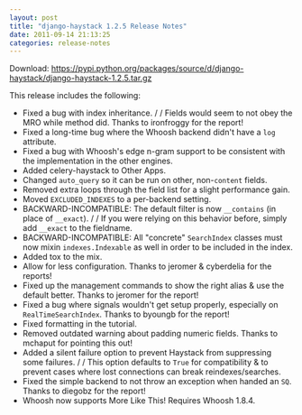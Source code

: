 ```yaml
---
layout: post
title: "django-haystack 1.2.5 Release Notes"
date: 2011-09-14 21:13:25
categories: release-notes
---
```


Download: <https://pypi.python.org/packages/source/d/django-haystack/django-haystack-1.2.5.tar.gz>

This release includes the following:

* Fixed a bug with index inheritance. /      / Fields would seem to not obey the MRO while method did. Thanks to ironfroggy for the report!
* Fixed a long-time bug where the Whoosh backend didn't have a ``log`` attribute.
* Fixed a bug with Whoosh's edge n-gram support to be consistent with the implementation in the other engines.
* Added celery-haystack to Other Apps.
* Changed ``auto_query`` so it can be run on other, non-``content`` fields.
* Removed extra loops through the field list for a slight performance gain.
* Moved ``EXCLUDED_INDEXES`` to a per-backend setting.
* BACKWARD-INCOMPATIBLE: The default filter is now ``__contains`` (in place of ``__exact``). /  / If you were relying on this behavior before, simply add ``__exact`` to the fieldname.
* BACKWARD-INCOMPATIBLE: All "concrete" ``SearchIndex`` classes must now mixin ``indexes.Indexable`` as well in order to be included in the index.
* Added tox to the mix.
* Allow for less configuration. Thanks to jeromer & cyberdelia for the reports!
* Fixed up the management commands to show the right alias & use the default better. Thanks to jeromer for the report!
* Fixed a bug where signals wouldn't get setup properly, especially on ``RealTimeSearchIndex``. Thanks to byoungb for the report!
* Fixed formatting in the tutorial.
* Removed outdated warning about padding numeric fields. Thanks to mchaput for pointing this out!
* Added a silent failure option to prevent Haystack from suppressing some failures. /  / This option defaults to ``True`` for compatibility & to prevent cases where lost connections can break reindexes/searches.
* Fixed the simple backend to not throw an exception when handed an ``SQ``. Thanks to diegobz for the report!
* Whoosh now supports More Like This! Requires Whoosh 1.8.4.
